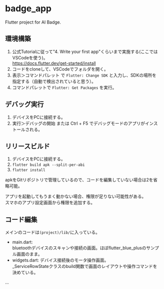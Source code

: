 # badge_app

Flutter project for AI Badge.

## 環境構築
1. 公式Tutorialに従って"4. Write your first app"くらいまで実施する(ここではVSCodeを使う)。  
    https://docs.flutter.dev/get-started/install  
2. コードをcloneして、VSCodeでフォルダを開く。  
3. 表示＞コマンドパレット で `Flutter: Change SDK` と入力し、SDKの場所を指定する（自動で検出されていると思う）。
4. コマンドパレットで `Flutter: Get Packages` を実行。 

## デバッグ実行
1. デバイスをPCに接続する。
2. 実行＞デバッグの開始 または Ctrl + F5 でデバッグモードのアプリがインストールされる。

## リリースビルド
1. デバイスをPCに接続する。
2. `flutter build apk --split-per-abi`
3. `flutter install`

apkをGitリポジトリで管理しているので、コードを編集していない場合は2を省略可能。  

アプリを起動してもうまく動かない場合、権限が足りない可能性がある。  
スマホのアプリ設定画面から権限を追加する。  


## コード編集
メインのコードは`(project)/lib/`に入っている。  
- main.dart:  
    bluetoothデバイスのスキャンや接続の画面。ほぼflutter_blue_plusのサンプル画面のまま。  
- widgets.dart: デバイス接続後のモータ操作画面。  
    _ServiceRowStateクラスのbuild関数で画面のレイアウトや操作コマンドを決めている。  

...